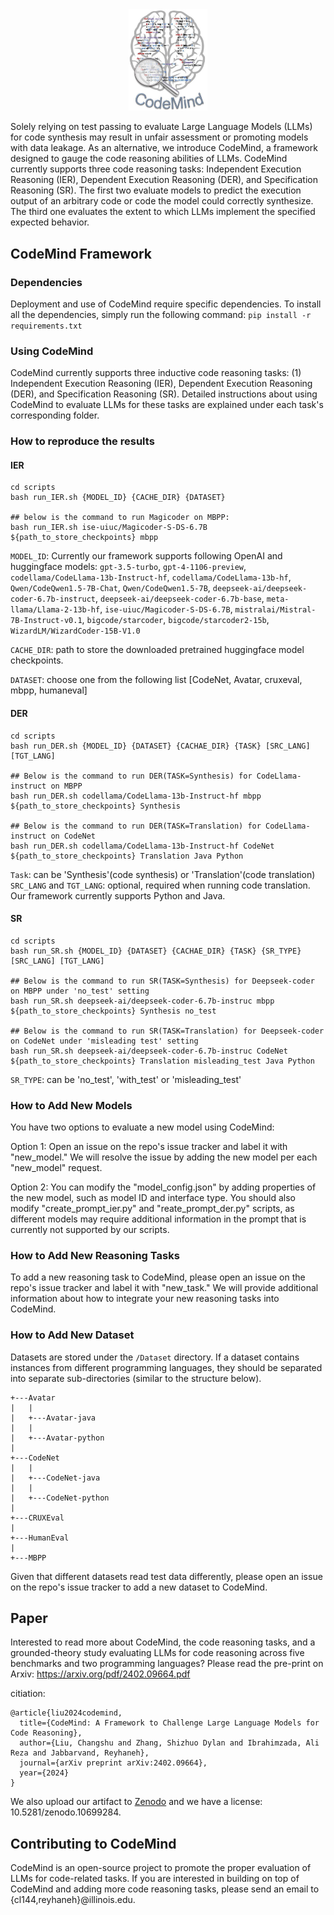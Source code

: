 <div align='center'>
<img src="https://github.com/Intelligent-CAT-Lab/CodeMind/blob/main/CodeMind-Logo.jpg" width="25%" height="25%" />
  <br>
</div>

Solely relying on test passing to evaluate Large Language Models (LLMs) for code synthesis may result in unfair assessment or promoting models with data leakage. As an alternative, we introduce CodeMind, a framework designed to gauge the code reasoning abilities of LLMs. CodeMind currently supports three code reasoning tasks: Independent Execution Reasoning (IER), Dependent Execution Reasoning (DER), and Specification Reasoning (SR). The first two evaluate models to predict the execution output of an arbitrary code or code the model could correctly synthesize. The third one evaluates the extent to which LLMs implement the specified expected behavior.

## CodeMind Framework

### Dependencies
Deployment and use of CodeMind require specific dependencies. <!--Please check if all dependencies listed on ```requirements.txt``` are installed in your environment.-->
To install all the dependencies, simply run the following command: ```pip install -r requirements.txt```

<!--You must first define the API key as a local variable for API-access models. This avoids accidental exposure of the API key. CodeMind currently support ```OPENAIKEY```.-->

### Using CodeMind
CodeMind currently supports three inductive code reasoning tasks: (1) Independent Execution Reasoning (IER), Dependent Execution Reasoning (DER), and Specification Reasoning (SR). Detailed instructions about using CodeMind to evaluate LLMs for these tasks are explained under each task's corresponding folder. 

### How to reproduce the results
#### IER
```
cd scripts
bash run_IER.sh {MODEL_ID} {CACHE_DIR} {DATASET}

## below is the command to run Magicoder on MBPP:
bash run_IER.sh ise-uiuc/Magicoder-S-DS-6.7B ${path_to_store_checkpoints} mbpp
```

```MODEL_ID```: Currently our framework supports following OpenAI and huggingface models: ```gpt-3.5-turbo```, ```gpt-4-1106-preview```, ```codellama/CodeLlama-13b-Instruct-hf```, ```codellama/CodeLlama-13b-hf```, ```Qwen/CodeQwen1.5-7B-Chat```, ```Qwen/CodeQwen1.5-7B```, ```deepseek-ai/deepseek-coder-6.7b-instruct```, ```deepseek-ai/deepseek-coder-6.7b-base```, ```meta-llama/Llama-2-13b-hf```, ```ise-uiuc/Magicoder-S-DS-6.7B```, ```mistralai/Mistral-7B-Instruct-v0.1```, ```bigcode/starcoder```, ```bigcode/starcoder2-15b```, ```WizardLM/WizardCoder-15B-V1.0```

```CACHE_DIR```: path to store the downloaded pretrained huggingface model checkpoints.

```DATASET```: choose one from the following list [CodeNet, Avatar, cruxeval, mbpp, humaneval]

#### DER

```
cd scripts
bash run_DER.sh {MODEL_ID} {DATASET} {CACHAE_DIR} {TASK} [SRC_LANG] [TGT_LANG]

## Below is the command to run DER(TASK=Synthesis) for CodeLlama-instruct on MBPP
bash run_DER.sh codellama/CodeLlama-13b-Instruct-hf mbpp ${path_to_store_checkpoints} Synthesis

## Below is the command to run DER(TASK=Translation) for CodeLlama-instruct on CodeNet
bash run_DER.sh codellama/CodeLlama-13b-Instruct-hf CodeNet ${path_to_store_checkpoints} Translation Java Python
```

```Task```: can be 'Synthesis'(code synthesis) or 'Translation'(code translation)
```SRC_LANG``` and ```TGT_LANG```: optional, required when running code translation. Our framework currently supports Python and Java.

#### SR
```
cd scripts
bash run_SR.sh {MODEL_ID} {DATASET} {CACHAE_DIR} {TASK} {SR_TYPE} [SRC_LANG] [TGT_LANG]  

## Below is the command to run SR(TASK=Synthesis) for Deepseek-coder on MBPP under 'no_test' setting
bash run_SR.sh deepseek-ai/deepseek-coder-6.7b-instruc mbpp ${path_to_store_checkpoints} Synthesis no_test

## Below is the command to run SR(TASK=Translation) for Deepseek-coder on CodeNet under 'misleading test' setting
bash run_SR.sh deepseek-ai/deepseek-coder-6.7b-instruc CodeNet ${path_to_store_checkpoints} Translation misleading_test Java Python
```
```SR_TYPE```: can be 'no_test', 'with_test' or 'misleading_test'

### How to Add New Models
You have two options to evaluate a new model using CodeMind:

Option 1: Open an issue on the repo's issue tracker and label it with "new_model." We will resolve the issue by adding the new model per each "new_model" request. 

Option 2: You can modify the "model_config.json" by adding properties of the new model, such as model ID and interface type. You should also modify "create_prompt_ier.py" and "reate_prompt_der.py" scripts, as different models may require additional information in the prompt that is currently not supported by our scripts. 

### How to Add New Reasoning Tasks
To add a new reasoning task to CodeMind, please open an issue on the repo's issue tracker and label it with "new_task." We will provide additional information about how to integrate your new reasoning tasks into CodeMind.  

<!--To add a new task, create a directory in the ```DER/``` directory with the name of the task. Please upload all your scripts and add a README under your directory to explain how to run the scripts.
Note that please include a script to process your raw output into the data format required by the IER:
```
+---Task
    |
    +--Problem_1
    |  |
    |  +--input.txt
       |  |
       |  +--ouptut.txt
       |  |
       |  +--main.py/Main.java/etc.
       |
       +--Problem_2
       |
```
Create a folder for each "problem" and add the code(main.py, Main.java, etc.), the input (input.txt) and the ground-truth output(output.txt) under the folder.
Also create a directory in the ```dataset``` with the name of the task and upload the processed dataset under this directory. For example, all the passing translated code generated by LLMs can be found under ```dataset/Translation```-->

### How to Add New Dataset
<!--Please visit the ```/Dataset``` directory for the latest version of benchmarks integrated with CodeMins.-->
Datasets are stored under the ```/Dataset``` directory. If a dataset contains instances from different programming languages, they should be separated into separate sub-directories (similar to the structure below). 
```
+---Avatar
|   |
|   +---Avatar-java
|   |
|   +---Avatar-python
|
+---CodeNet
|   |
|   +---CodeNet-java
|   |
|   +---CodeNet-python
|
+---CRUXEval
|
+---HumanEval
|
+---MBPP
```
Given that different datasets read test data differently, please open an issue on the repo's issue tracker to add a new dataset to CodeMind. 

## Paper
Interested to read more about CodeMind, the code reasoning tasks, and a grounded-theory study evaluating LLMs for code reasoning across five benchmarks and two programming languages? Please read the pre-print on Arxiv: https://arxiv.org/pdf/2402.09664.pdf

citiation:
```
@article{liu2024codemind,
  title={CodeMind: A Framework to Challenge Large Language Models for Code Reasoning},
  author={Liu, Changshu and Zhang, Shizhuo Dylan and Ibrahimzada, Ali Reza and Jabbarvand, Reyhaneh},
  journal={arXiv preprint arXiv:2402.09664},
  year={2024}
}
```

We also upload our artifact to [Zenodo](https://zenodo.org/records/10699284) and we have a license: 10.5281/zenodo.10699284.

## Contributing to CodeMind
CodeMind is an open-source project to promote the proper evaluation of LLMs for code-related tasks. If you are interested in building on top of CodeMind and adding more code reasoning tasks, please send an email to {cl144,reyhaneh}@illinois.edu.

